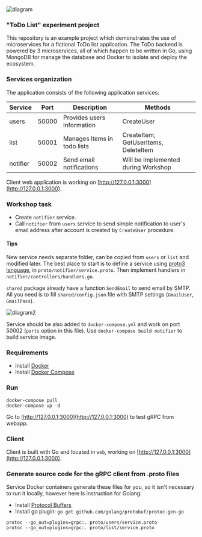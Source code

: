 ![diagram](https://github.com/wizelineacademy/GoWorkshop/raw/master/diagram.png)

### "ToDo List" experiment project

This repository is an example project which demonstrates the use of microservices for a fictional ToDo list application. The ToDo backend is powered by 3 microservices, all of which happen to be written in Go, using MongoDB for manage the database and Docker to isolate and deploy the ecosystem.

### Services organization

The application consists of the following application services:

| Service  | Port  | Description                   | Methods                              |
|----------|-------|-------------------------------|--------------------------------------|
| users    | 50000 | Provides users information    | CreateUser                           |
| list     | 50001 | Manages items in todo lists   | CreateItem, GetUserItems, DeleteItem |
| notifier | 50002 | Send email notifications      | Will be implemented during Workshop  |

Client web application is working on [http://127.0.0.1:3000](http://127.0.0.1:3000).

### Workshop task

 - Create `notifier` service.
 - Call `notifier` from `users` service to send simple notification to user's email address after account is created by `CreateUser` procedure.

#### Tips

New service needs separate folder, can be copied from `users` or `list` and modified later. The best place to start is to define a service using [proto3 language](https://developers.google.com/protocol-buffers/docs/proto3), in `proto/notifier/service.proto`. Then implement handlers in `notifier/controllers/handlers.go`.

`shared` package already have a function `SendEmail` to send email by SMTP. All you need is to fill `shared/config.json` file with SMTP settings (`GmailUser`, `GmailPass`).

![diagram2](https://github.com/wizelineacademy/GoWorkshop/raw/master/diagram2.png)

Service should be also added to `docker-compose.yml` and work on port 50002 (`ports` option in this file). Use `docker-compose build notifier` to build service image.

### Requirements

 - Install [Docker](https://www.docker.com/get-docker)
 - Install [Docker Compose](https://docs.docker.com/compose/install)

### Run

```
docker-compose pull
docker-compose up -d
```

Go to [http://127.0.0.1:3000](http://127.0.0.1:3000) to test gRPC from webapp.

### Client

Client is built with Go and located in `web`, working on [http://127.0.0.1:3000](http://127.0.0.1:3000).

### Generate source code for the gRPC client from .proto files

Service Docker containers generate these files for you, so it isn't necessary to run it locally, however here is instruction for Golang:

 - Install [Protocol Buffers](https://github.com/google/protobuf/releases)
 - Install go plugin: `go get github.com/golang/protobuf/protoc-gen-go`

```
protoc --go_out=plugins=grpc:. proto/users/service.proto
protoc --go_out=plugins=grpc:. proto/list/service.proto
```
